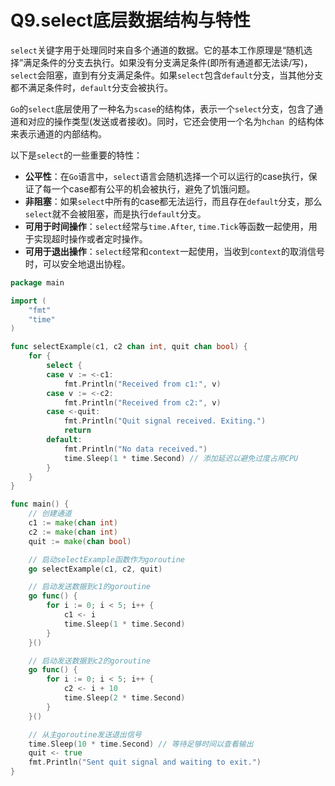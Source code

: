 # Q9.select底层数据结构与特性

`select`关键字用于处理同时来自多个通道的数据。它的基本工作原理是“随机选择”满足条件的分支去执行。如果没有分支满足条件(即所有通道都无法读/写)，`select`会阻塞，直到有分支满足条件。如果`select`包含`default`分支，当其他分支都不满足条件时，`default`分支会被执行。

`Go`的`select`底层使用了一种名为`scase`的结构体，表示一个`select`分支，包含了通道和对应的操作类型(发送或者接收)。同时，它还会使用一个名为`hchan `的结构体来表示通道的内部结构。

以下是`select`的一些重要的特性：

+ **公平性**：在`Go`语言中，`select`语言会随机选择一个可以运行的case执行，保证了每一个case都有公平的机会被执行，避免了饥饿问题。
+ **非阻塞**：如果`select`中所有的case都无法运行，而且存在`default`分支，那么`select`就不会被阻塞，而是执行`default`分支。
+ **可用于时间操作**：`select`经常与`time.After`, `time.Tick`等函数一起使用，用于实现超时操作或者定时操作。
+ **可用于退出操作**：`select`经常和`context`一起使用，当收到`context`的取消信号时，可以安全地退出协程。

```go
package main

import (
	"fmt"
	"time"
)

func selectExample(c1, c2 chan int, quit chan bool) {
	for {
		select {
		case v := <-c1:
			fmt.Println("Received from c1:", v)
		case v := <-c2:
			fmt.Println("Received from c2:", v)
		case <-quit:
			fmt.Println("Quit signal received. Exiting.")
			return
		default:
			fmt.Println("No data received.")
			time.Sleep(1 * time.Second) // 添加延迟以避免过度占用CPU
		}
	}
}

func main() {
	// 创建通道
	c1 := make(chan int)
	c2 := make(chan int)
	quit := make(chan bool)

	// 启动selectExample函数作为goroutine
	go selectExample(c1, c2, quit)

	// 启动发送数据到c1的goroutine
	go func() {
		for i := 0; i < 5; i++ {
			c1 <- i
			time.Sleep(1 * time.Second)
		}
	}()

	// 启动发送数据到c2的goroutine
	go func() {
		for i := 0; i < 5; i++ {
			c2 <- i + 10
			time.Sleep(2 * time.Second)
		}
	}()

	// 从主goroutine发送退出信号
	time.Sleep(10 * time.Second) // 等待足够时间以查看输出
	quit <- true
	fmt.Println("Sent quit signal and waiting to exit.")
}
```

